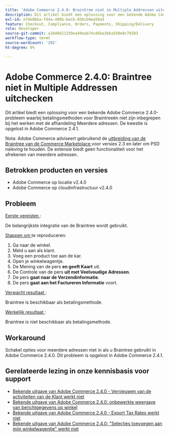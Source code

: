 ```yaml
---
title: 'Adobe Commerce 2.4.0: Braintree niet in Multiple Addressen uitchecken'
description: Dit artikel biedt een oplossing voor een bekende Adobe Commerce 2.4.0-probleem waarbij betalingsmethoden voor Braintreeën niet zijn inbegrepen bij het werken met de afhandeling Meerdere adressen. De kwestie is opgelost in Adobe Commerce 2.4.1.
exl-id: efde0bba-fd4a-490b-becb-856cb9ea58a5
feature: Checkout, Compliance, Orders, Payments, Shipping/Delivery
role: Developer
source-git-commit: a1046621259ea49eab74cd6ba3bba550e0c70283
workflow-type: tm+mt
source-wordcount: '292'
ht-degree: 0%

---
```


# Adobe Commerce 2.4.0: Braintree niet in Multiple Addressen uitchecken

Dit artikel biedt een oplossing voor een bekende Adobe Commerce 2.4.0-probleem waarbij betalingsmethoden voor Braintreeën niet zijn inbegrepen bij het werken met de afhandeling Meerdere adressen. De kwestie is opgelost in Adobe Commerce 2.4.1.

Nota: Adobe Commerce adviseert gebruikend de [ uitbreiding van de Braintree van de Commerce Marketplace ](https://marketplace.magento.com/paypal-module-braintree.html) voor versies 2.3 en later om PSD naleving te houden. De extensie biedt geen functionaliteit voor het afrekenen van meerdere adressen.

## Betrokken producten en versies

* Adobe Commerce op locatie v2.4.0
* Adobe Commerce op cloudinfrastructuur v2.4.0

## Probleem

<u> Eerste vereisten </u>:

De belangrijkste integratie van de Braintree wordt gebruikt.

<u> Stappen om </u> te reproduceren:

1. Ga naar de winkel.
1. Meld u aan als klant.
1. Voeg een product toe aan de kar.
1. Open je winkelwagentje.
1. De Mening van de pers **en geeft Kaart** uit.
1. De Controle van de pers **uit met Veelvoudige Adressen**.
1. De pers **gaat naar de Verzendinformatie**.
1. De pers **gaat aan het Factureren Informatie** voort.

<u> Verwacht resultaat </u>:

Braintree is beschikbaar als betalingsmethode.

<u> Werkelijk resultaat </u>:

Braintree is niet beschikbaar als betalingsmethode.

## Workaround

Schakel opties voor meerdere adressen niet in als u Braintree gebruikt in Adobe Commerce 2.4.0. Dit probleem is opgelost in Adobe Commerce 2.4.1.

## Gerelateerde lezing in onze kennisbasis voor support

* [Bekende uitgave van Adobe Commerce 2.4.0 - Vernieuwen van de activiteiten van de Klant werkt niet](/help/troubleshooting/miscellaneous/magento-2-4-0-refresh-on-customer-activities-does-not-work.md)
* [Bekende uitgave van Adobe Commerce 2.4.0: onbewerkte weergave van berichtgegevens op winkel](/help/troubleshooting/storefront/magento-2-4-0-issue-storefront-raw-message-data-display.md)
* [Bekende uitgave van Adobe Commerce 2.4.0 - Export Tax Rates werkt niet](/help/troubleshooting/miscellaneous/magento-2-4-0-known-issue-export-tax-rates-does-not-work.md)
* [Bekende uitgave van Adobe Commerce 2.4.0: &quot;Selecties toevoegen aan mijn winkelwagentje&quot; werkt niet](/help/troubleshooting/miscellaneous/magento-2-4-0-add-selections-to-my-cart-does-not-work.md)
